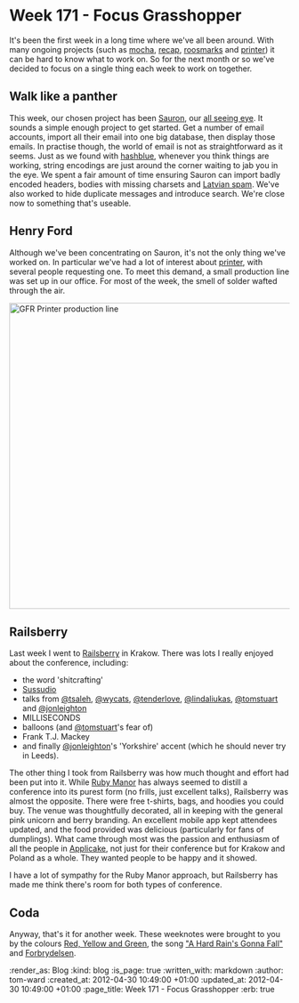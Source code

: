 Week 171 - Focus Grasshopper
=====================================

It's been the first week in a long time where we've all been around.  With many ongoing projects (such as [mocha](http://floehopper.github.com/mocha/), [recap](http://code.gofreerange.com/recap/), [roosmarks](https://github.com/chrisroos/roosmarks) and [printer](/printer)) it can be hard to know what to work on.  So for the next month or so we've decided to focus on a single thing each week to work on together.

## Walk like a panther

This week, our chosen project has been [Sauron](https://github.com/freerange/sauron), our [all seeing eye](http://www.youtube.com/watch?v=xeFyD-JYWD0).  It sounds a simple enough project to get started.  Get a number of email accounts, import all their email into one big database, then display those emails.  In practise though, the world of email is not as straightforward as it seems.  Just as we found with [hashblue](https://hashblue.com), whenever you think things are working, string encodings are just around the corner waiting to jab you in the eye.  We spent a fair amount of time ensuring Sauron can import badly encoded headers, bodies with missing charsets and [Latvian spam](http://en.wikipedia.org/wiki/ISO/IEC_8859-4).  We've also worked to hide duplicate messages and introduce search.  We're close now to something that's useable.

## Henry Ford

Although we've been concentrating on Sauron, it's not the only thing we've worked on.  In particular we've had a lot of interest about [printer](/printer), with several people requesting one.  To meet this demand, a small production line was set up in our office.  For most of the week, the smell of solder wafted through the air.

<img alt="GFR Printer production line" src="<%= image_path('blog/henry-ford.jpg') %>" width="550" />

## Railsberry

Last week I went to [Railsberry](http://railsberry.com) in Krakow.  There was lots I really enjoyed about the conference, including:

* the word 'shitcrafting'
* [Sussudio](http://www.youtube.com/watch?v=r0qBaBb1Y-U)
* talks from [@tsaleh](https://twitter.com/tsaleh), [@wycats](https://twitter.com/wycats), [@tenderlove](https://twitter.com/tenderlove), [@lindaliukas](https://twitter.com/lindaliukas), [@tomstuart](https://twitter.com/tomstuart) and [@jonleighton](https://twitter.com/jonleighton) &nbsp;
* MILLISECONDS
* balloons (and [@tomstuart](https://twitter.com/tomstuart)'s fear of)
* Frank T.J. Mackey
* and finally [@jonleighton](https://twitter.com/jonleighton)'s 'Yorkshire' accent (which he should never try in Leeds).

The other thing I took from Railsberry was how much thought and effort had been put into it.  While [Ruby Manor](http://rubymanor.org/) has always seemed to distill a conference into its purest form (no frills, just excellent talks), Railsberry was almost the opposite.  There were free t-shirts, bags, and hoodies you could buy.  The venue was thoughtfully decorated, all in keeping with the general pink unicorn and berry branding.  An excellent mobile app kept attendees updated, and the food provided was delicious (particularly for fans of dumplings).  What came through most was the passion and enthusiasm of all the people in [Applicake](http://applicake.com/), not just for their conference but for Krakow and Poland as a whole.  They wanted people to be happy and it showed.

I have a lot of sympathy for the Ruby Manor approach, but Railsberry has made me think there's room for both types of conference.

## Coda

Anyway, that's it for another week.  These weeknotes were brought to you by the colours [Red, Yellow and Green](http://en.wikipedia.org/wiki/Marley_(film)), the song ["A Hard Rain's Gonna Fall"](http://videosift.com/video/Bob-Dylan-A-Hard-Rain-s-A-Gonna-Fall-1964) and [Forbrydelsen](http://www.amazon.co.uk/The-Killing-Series-1-DVD/dp/B004KKPQMI).

:render_as: Blog
:kind: blog
:is_page: true
:written_with: markdown
:author: tom-ward
:created_at: 2012-04-30 10:49:00 +01:00
:updated_at: 2012-04-30 10:49:00 +01:00
:page_title: Week 171 - Focus Grasshopper
:erb: true
